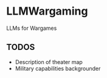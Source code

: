 # LLMWargaming
LLMs for Wargames


## TODOS
* Description of theater map
* Military capabilities backgrounder
